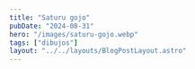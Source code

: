```yaml
---
title: "Saturu gojo"
pubDate: "2024-08-31"
hero: "/images/saturu-gojo.webp"
tags: ["dibujos"]
layout: "../../layouts/BlogPostLayout.astro"
---
```

